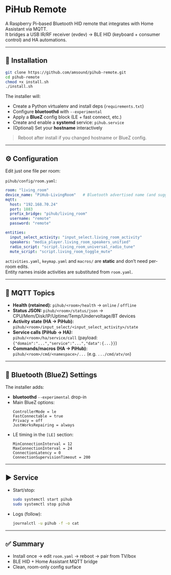 # PiHub Remote

A Raspberry Pi–based Bluetooth HID remote that integrates with Home Assistant via MQTT.  
It bridges a USB IR/RF receiver (evdev) → BLE HID (keyboard + consumer control) and HA automations.

---

## 🔧 Installation

```bash
git clone https://github.com/amsound/pihub-remote.git
cd pihub-remote
chmod +x install.sh
./install.sh
```

The installer will:

- Create a Python virtualenv and install deps (`requirements.txt`)
- Configure **bluetoothd** with `--experimental`
- Apply a **BlueZ** config block (LE + fast connect, etc.)
- Create and enable a **systemd** service: `pihub.service`
- (Optional) Set your **hostname** interactively

> Reboot after install if you changed hostname or BlueZ config.

---

## ⚙️ Configuration

Edit just one file per room:

`pihub/config/room.yaml`:
```yaml
room: "living_room"
device_name: "PiHub-LivingRoom"   # Bluetooth advertised name (and suggested hostname)
mqtt:
  host: "192.168.70.24"
  port: 1883
  prefix_bridge: "pihub/living_room"
  username: "remote"
  password: "remote"

entities:
  input_select_activity: "input_select.living_room_activity"
  speakers: "media_player.living_room_speakers_unified"
  radio_script: "script.living_room_universal_radio_tune"
  mute_script: "script.living_room_toggle_mute"
```

`activities.yaml`, `keymap.yaml` and `macros/` are **static** and don’t need per-room edits.  
Entity names inside activities are substituted from `room.yaml`.

---

## 📡 MQTT Topics

- **Health (retained):** `pihub/<room>/health` → `online` / `offline`  
- **Status JSON:** `pihub/<room>/status/json` → CPU/Mem/Disk/IP/Uptime/Temp/Undervoltage/BT devices  
- **Activity state (HA → PiHub):**  
  `pihub/<room>/input_select/<input_select_activity>/state`  
- **Service calls (PiHub → HA):**  
  `pihub/<room>/ha/service/call` (payload: `{"domain":"...","service":"...","data":{...}}`)  
- **Commands/macros (HA → PiHub):**  
  `pihub/<room>/cmd/<namespace>/...` (e.g. `.../cmd/atv/on`)

---

## 🔌 Bluetooth (BlueZ) Settings

The installer adds:
- **bluetoothd** `--experimental` drop-in
- Main BlueZ options:
  ```
  ControllerMode = le
  FastConnectable = true
  Privacy = off
  JustWorksRepairing = always
  ```
- LE timing in the `[LE]` section:
  ```
  MinConnectionInterval = 12
  MaxConnectionInterval = 24
  ConnectionLatency = 0
  ConnectionSupervisionTimeout = 200
  ```

---

## ▶️ Service

- Start/stop:
  ```bash
  sudo systemctl start pihub
  sudo systemctl stop pihub
  ```
- Logs (follow):
  ```bash
  journalctl -u pihub -f -o cat
  ```

---

## ✅ Summary

- Install once → edit `room.yaml` → reboot → pair from TV/box  
- BLE HID + Home Assistant MQTT bridge  
- Clean, room-only config surface

